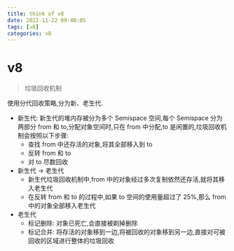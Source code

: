 ```yaml
---
title: think of v8
date: 2022-11-22 09:40:05
tags: [v8]
categories: v8
---
```


# v8

> 垃圾回收机制

  使用分代回收策略,分为新、老生代.

  - 新生代: 新生代的堆内存被分为多个 Semispace 空间,每个 Semispace 分为两部分 from 和 to,分配对象空间时,只在 from 中分配,to 是闲置的,垃圾回收机制会按照以下步骤:
    - 查找 from 中还存活的对象,将其全部移入到 to
    - 反转 from 和 to
    - 对 to 尽数回收
  - 新生代 -> 老生代
    - 新生代垃圾回收机制中,from 中的对象经过多次复制依然还存活,就将其移入老生代
    - 在反转 from 和 to 的过程中,如果 to 空间的使用量超过了 25%,那么 from 中的对象全部移入老生代
  - 老生代
    - 标记删除: 对象已死亡,会直接被剃掉删除
    - 标记合并: 将存活的对象移到一边,将被回收的对象移到另一边,直接对可被回收的区域进行整体的垃圾回收
